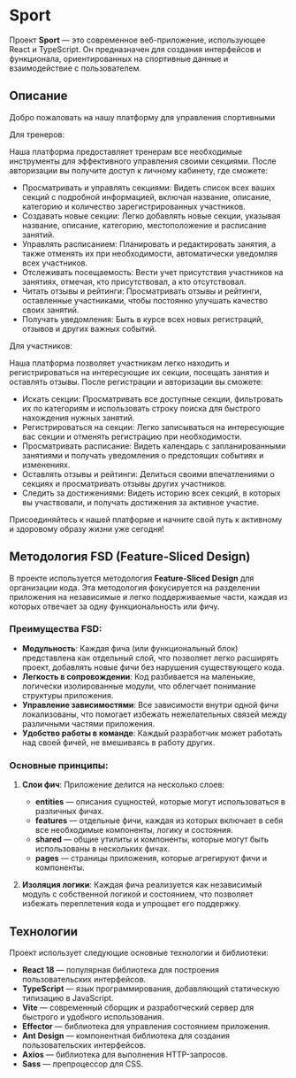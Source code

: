# Sport

Проект **Sport** — это современное веб-приложение, использующее React и TypeScript. Он предназначен для создания интерфейсов и функционала, ориентированных на спортивные данные и взаимодействие с пользователем.

## Описание

Добро пожаловать на нашу платформу для управления спортивными 

Для тренеров:

Наша платформа предоставляет тренерам все необходимые инструменты для эффективного управления своими секциями. После авторизации вы получите доступ к личному кабинету, где сможете:

- Просматривать и управлять секциями: Видеть список всех ваших секций с подробной информацией, включая название, описание, категорию и количество зарегистрированных участников.
- Создавать новые секции: Легко добавлять новые секции, указывая название, описание, категорию, местоположение и расписание занятий.
- Управлять расписанием: Планировать и редактировать занятия, а также отменять их при необходимости, автоматически уведомляя всех участников.
- Отслеживать посещаемость: Вести учет присутствия участников на занятиях, отмечая, кто присутствовал, а кто отсутствовал.
- Читать отзывы и рейтинги: Просматривать отзывы и рейтинги, оставленные участниками, чтобы постоянно улучшать качество своих занятий.
- Получать уведомления: Быть в курсе всех новых регистраций, отзывов и других важных событий.

Для участников:

Наша платформа позволяет участникам легко находить и регистрироваться на интересующие их секции, посещать занятия и оставлять отзывы. После регистрации и авторизации вы сможете:


- Искать секции: Просматривать все доступные секции, фильтровать их по категориям и использовать строку поиска для быстрого нахождения нужных занятий.
- Регистрироваться на секции: Легко записываться на интересующие вас секции и отменять регистрацию при необходимости.
- Просматривать расписание: Видеть календарь с запланированными занятиями и получать уведомления о предстоящих событиях и изменениях.
- Оставлять отзывы и рейтинги: Делиться своими впечатлениями о секциях и просматривать отзывы других участников.
- Следить за достижениями: Видеть историю всех секций, в которых вы участвовали, и получать достижения за активное участие.

Присоединяйтесь к нашей платформе и начните свой путь к активному и здоровому образу жизни уже сегодня!

## Методология FSD (Feature-Sliced Design)

В проекте используется методология **Feature-Sliced Design** для организации кода. Эта методология фокусируется на разделении приложения на независимые и легко поддерживаемые части, каждая из которых отвечает за одну функциональность или фичу.

### Преимущества FSD:

- **Модульность**: Каждая фича (или функциональный блок) представлена как отдельный слой, что позволяет легко расширять проект, добавлять новые фичи без нарушения существующего кода.
- **Легкость в сопровождении**: Код разбивается на маленькие, логически изолированные модули, что облегчает понимание структуры приложения.
- **Управление зависимостями**: Все зависимости внутри одной фичи локализованы, что помогает избежать нежелательных связей между различными частями приложения.
- **Удобство работы в команде**: Каждый разработчик может работать над своей фичей, не вмешиваясь в работу других.

### Основные принципы:

1. **Слои фич**: Приложение делится на несколько слоев:
   - **entities** — описания сущностей, которые могут использоваться в различных фичах.
   - **features** — отдельные фичи, каждая из которых включает в себя все необходимые компоненты, логику и состояния.
   - **shared** — общие утилиты и компоненты, которые могут быть использованы в нескольких фичах.
   - **pages** — страницы приложения, которые агрегируют фичи и компоненты.

2. **Изоляция логики**: Каждая фича реализуется как независимый модуль с собственной логикой и состоянием, что позволяет избежать переплетения кода и упрощает его поддержку.
## Технологии

Проект использует следующие основные технологии и библиотеки:

- **React 18** — популярная библиотека для построения пользовательских интерфейсов.
- **TypeScript** — язык программирования, добавляющий статическую типизацию в JavaScript.
- **Vite** — современный сборщик и разработческий сервер для быстрого и удобного использования.
- **Effector** — библиотека для управления состоянием приложения.
- **Ant Design** — компонентная библиотека для создания пользовательских интерфейсов.
- **Axios** — библиотека для выполнения HTTP-запросов.
- **Sass** — препроцессор для CSS.
